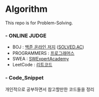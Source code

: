 # Algorithm
This repo is for Problem-Solving.



### - ONLINE JUDGE
* BOJ : [백준 온라인 저지](https://www.acmicpc.net/user/zerowest1001) ([SOLVED.AC](https://solved.ac/profile/zerowest1001))
* PROGRAMMERS : [프로그래머스](https://programmers.co.kr/learn/challenges)
* SWEA : [SWExpertAcademy](https://swexpertacademy.com)
* LeetCode : [리트코드](https://leetcode.com/problemset/all/)


### - Code_Snippet
개인적으로 공부하면서 참고할만한 코드들을 정리
